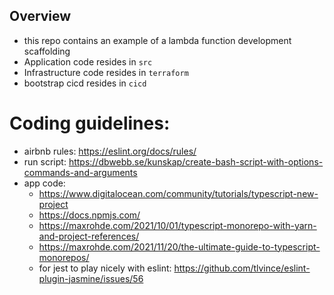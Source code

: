 ## Overview
* this repo contains an example of a lambda function development scaffolding
* Application code resides in `src`
* Infrastructure code resides in `terraform`
* bootstrap cicd resides in `cicd`

# Coding guidelines:
* airbnb rules: https://eslint.org/docs/rules/
* run script: https://dbwebb.se/kunskap/create-bash-script-with-options-commands-and-arguments
* app code:
  * https://www.digitalocean.com/community/tutorials/typescript-new-project
  * https://docs.npmjs.com/
  * https://maxrohde.com/2021/10/01/typescript-monorepo-with-yarn-and-project-references/
  * https://maxrohde.com/2021/11/20/the-ultimate-guide-to-typescript-monorepos/
  * for jest to play nicely with eslint: https://github.com/tlvince/eslint-plugin-jasmine/issues/56
